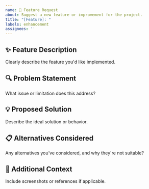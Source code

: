 ```yaml
---
name: 🚀 Feature Request
about: Suggest a new feature or improvement for the project.
title: "[Feature]: "
labels: enhancement
assignees: ''
---
```


## ✨ Feature Description
Clearly describe the feature you'd like implemented.

## 🔍 Problem Statement
What issue or limitation does this address?

## 💡 Proposed Solution
Describe the ideal solution or behavior.

## 📋 Alternatives Considered
Any alternatives you’ve considered, and why they're not suitable?

## 📸 Additional Context
Include screenshots or references if applicable.
